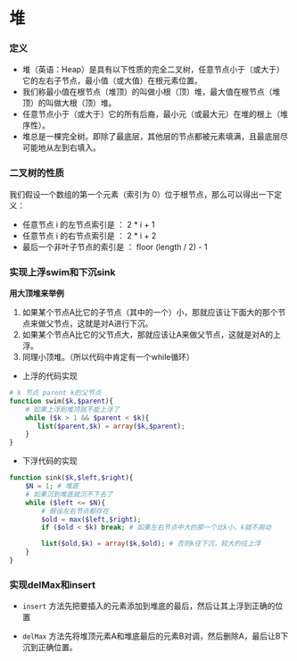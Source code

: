 # 堆

### 定义
- 堆（英语：Heap）是具有以下性质的完全二叉树，任意节点小于（或大于）它的左右子节点，最小值（或大值）在根元素位置。
- 我们称最小值在根节点（堆顶）的叫做小根（顶）堆，最大值在根节点（堆顶）的叫做大根（顶）堆。
- 任意节点小于（或大于）它的所有后裔，最小元（或最大元）在堆的根上（堆序性）。
- 堆总是一棵完全树。即除了最底层，其他层的节点都被元素填满，且最底层尽可能地从左到右填入。

### 二叉树的性质
我们假设一个数组的第一个元素（索引为 0）位于根节点，那么可以得出一下定义：
- 任意节点 i 的左节点索引是 ： 2 * i + 1
- 任意节点 i 的右节点索引是 ： 2 * i + 2
- 最后一个非叶子节点的索引是 ： floor (length / 2) - 1

### 实现上浮swim和下沉sink
**用大顶堆来举例**
1. 如果某个节点A比它的子节点（其中的一个）小，那就应该让下面大的那个节点来做父节点，这就是对A进行下沉。
2. 如果某个节点A比它的父节点大，那就应该让A来做父节点，这就是对A的上浮。
3. 同理小顶堆。（所以代码中肯定有一个while循环）

- 上浮的代码实现
```php
# k 节点 parent k的父节点
function swim($k,$parent){
    # 如果上浮到堆顶就不能上浮了
    while ($k > 1 && $parent < $k){
       list($parent,$k) = array($k,$parent); 
    }
}
```

- 下浮代码的实现
```php
function sink($k,$left,$right){
    $N = 1; # 堆底
    # 如果沉到堆底就沉不下去了
    while ($left <= $N){
        # 假设左右节点都存在
        $old = max($left,$right);
        if ($old < $k) break; # 如果左右节点中大的那一个比k小，k就不用动

        list($old,$k) = array($k,$old); # 否则k往下沉，较大的往上浮
    }
}
```


### 实现delMax和insert
- `insert` 方法先把要插入的元素添加到堆底的最后，然后让其上浮到正确的位置

- `delMax` 方法先将堆顶元素A和堆底最后的元素B对调，然后删除A，最后让B下沉到正确位置。